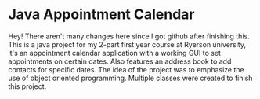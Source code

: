 # Java Appointment Calendar 
Hey! There aren't many changes here since I got github after finishing this.
This is a java project for my 2-part first year course at Ryerson university, it's an appointment calendar application with a working GUI to set appointments on certain dates. Also features an address book to add contacts for specific dates. The idea of the project was to emphasize the use of object oriented programming. Multiple classes were created to finish this project. 

